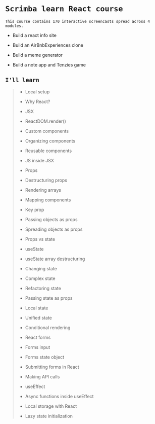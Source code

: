 # `Scrimba learn React course`

`This course contains 170 interactive screencasts spread across 4 modules.`

- Build a react info site

- Build an AirBnbExperiences clone

- Build a meme generator

- Build a note app and Tenzies game

## `I'll learn `

> - Local setup
>
> - Why React?
>
> - JSX
>
> - ReactDOM.render()
>
> - Custom components
>
> - Organizing components
>
> - Reusable components
>
> - JS inside JSX
>
> - Props
>
> - Destructuring props
>
> - Rendering arrays
>
> - Mapping components
>
> - Key prop
>
> - Passing objects as props
>
> - Spreading objects as props
>
> - Props vs state
>
> - useState
>
> - useState array destructuring
>
> - Changing state
>
> - Complex state
>
> - Refactoring state
>
> - Passing state as props
>
> - Local state
>
> - Unified state
>
> - Conditional rendering
>
> - React forms
>
> - Forms input
>
> - Forms state object
>
> - Submitting forms in React
>
> - Making API calls
>
> - useEffect
>
> - Async functions inside useEffect
>
> - Local storage with React
>
> - Lazy state initialization
